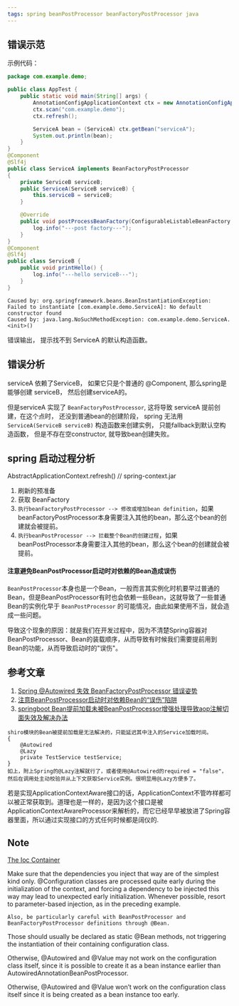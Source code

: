 ```yaml
---
tags: spring beanPostProcessor beanFactoryPostProcessor java
---
```


## 错误示范

示例代码： 
```java
package com.example.demo;

public class AppTest {
    public static void main(String[] args) {
        AnnotationConfigApplicationContext ctx = new AnnotationConfigApplicationContext();
        ctx.scan("com.example.demo");
        ctx.refresh();

        ServiceA bean = (ServiceA) ctx.getBean("serviceA");
        System.out.println(bean);
    }
}
@Component
@Slf4j
public class ServiceA implements BeanFactoryPostProcessor
{
    private ServiceB serviceB;
    public ServiceA(ServiceB serviceB) {
        this.serviceB = serviceB;
    }

    @Override
    public void postProcessBeanFactory(ConfigurableListableBeanFactory configurableListableBeanFactory) throws BeansException {
        log.info("---post factory---");
    }
}
@Component
@Slf4j
public class ServiceB {
    public void printHello() {
        log.info("---hello serviceB---");
    }
}
```

```log
Caused by: org.springframework.beans.BeanInstantiationException: Failed to instantiate [com.example.demo.ServiceA]: No default constructor found
Caused by: java.lang.NoSuchMethodException: com.example.demo.ServiceA.<init>()
```

错误输出， 提示找不到 ServiceA 的默认构造函数。 

## 错误分析

serviceA 依赖了ServiceB， 如果它只是个普通的 @Component,  那么spring是能够创建 serviceB， 然后创建serviceA的。

但是serviceA 实现了 `BeanFactoryPostProcessor`, 这将导致 serviceA 提前创建，在这个点时， 还没到普通bean的创建阶段， spring 无法用 `ServiceA(ServiceB serviceB)` 构造函数来创建实例， 只能fallback到默认空构造函数， 但是不存在空constructor, 就导致bean创建失败。


## spring 启动过程分析

AbstractApplicationContext.refresh() // spring-context.jar

1. 刷新的预准备
2. 获取 BeanFactory
3. `执行beanFactoryPostProcessor --> 修改或增加bean definition`，如果beanFactoryPostProcessor本身需要注入其他的bean，那么这个bean的创建就会被提前。
4. `执行beanPostProcessor --> 拦截整个Bean的创建过程`，如果beanPostProcessor本身需要注入其他的bean，那么这个bean的创建就会被提前。


#### 注意避免BeanPostProcessor启动时对依赖的Bean造成误伤

`BeanPostProcessor`本身也是一个Bean，一般而言其实例化时机要早过普通的Bean，但是BeanPostProcessor有时也会依赖一些Bean，这就导致了一些普通Bean的实例化早于 `BeanPostProcessor` 的可能情况，由此如果使用不当，就会造成一些问题。

导致这个现象的原因：就是我们在开发过程中，因为不清楚Spring容器对BeanPostProcessor、Bean的装载顺序，从而导致有时候我们需要提前用到Bean的功能，从而导致启动时的"误伤"。



## 参考文章

1. [Spring @Autowired 失效 BeanFactoryPostProcessor 错误姿势](https://blog.csdn.net/Ailubby/article/details/104320778)
2. [注意BeanPostProcessor启动时对依赖Bean的“误伤”陷阱](https://blog.csdn.net/f641385712/article/details/89737791)
3. [springboot Bean提前加载未被BeanPostProcessor增强处理导致aop注解切面失效及解决办法](https://www.jianshu.com/p/916a7d8311bf)
```
shiro模块的Bean被提前加载是无法解决的，只能延迟其中注入的Service加载时间。
{
    @Autowired
    @Lazy
    private TestService testService;
}
如上，附上Spring的@Lazy注解就行了，或者使用@Autowired的required = "false"，然后在调用处主动校验并从上下文获取Service实例。很明显用@Lazy方便多了。
```

若是实现ApplicationContextAware接口的话，ApplicationContext不管咋样都可以被正常获取到。道理也是一样的，是因为这个接口是被ApplicationContextAwareProcessor来解析的，而它已经早早被放进了Spring容器里面，所以通过实现接口的方式任何时候都是阔仪的.



## Note

[The Ioc Container](https://docs.spring.io/spring-framework/docs/4.3.5.RELEASE/spring-framework-reference/html/beans.html)
    
Make sure that the dependencies you inject that way are of the simplest kind only. @Configuration classes are processed quite early during the initialization of the context, and forcing a dependency to be injected this way may lead to unexpected early initialization. Whenever possible, resort to parameter-based injection, as in the preceding example.

`Also, be particularly careful with BeanPostProcessor and BeanFactoryPostProcessor definitions through @Bean.` 

Those should usually be declared as static @Bean methods, not triggering the instantiation of their containing configuration class. 

Otherwise, @Autowired and @Value may not work on the configuration class itself, since it is possible to create it as a bean instance earlier than AutowiredAnnotationBeanPostProcessor.

Otherwise, @Autowired and @Value won’t work on the configuration class itself since it is being created as a bean instance too early.

